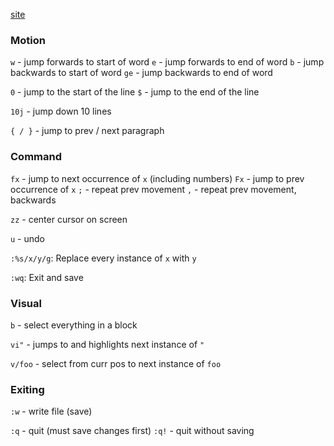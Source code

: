 [site](https://vim.rtorr.com/)
### Motion

`w` - jump forwards to start of word
`e` - jump forwards to end of word
`b` - jump backwards to start of word
`ge` - jump backwards to end of word

`0` - jump to the start of the line
`$` - jump to the end of the line

`10j` - jump down 10 lines

`{ / }` - jump to prev / next paragraph
### Command

`fx` - jump to next occurrence of `x` (including numbers)
`Fx` - jump to prev occurrence of `x`
`;` - repeat prev movement
`,` - repeat prev movement, backwards

`zz` - center cursor on screen

`u` - undo

`:%s/x/y/g`: Replace every instance of `x` with `y`

`:wq`: Exit and save
### Visual

`b` - select everything in a block

`vi"` - jumps to and highlights next instance of `"`

`v/foo` - select from curr pos to next instance of `foo`

### Exiting

`:w` - write file (save)

`:q` - quit (must save changes first)
`:q!` - quit without saving